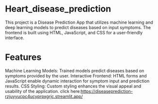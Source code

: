 # Heart_disease_prediction
This project is a Disease Prediction App that utilizes machine learning and deep learning models to predict diseases based on input symptoms. The frontend is built using HTML, JavaScript, and CSS for a user-friendly interface.

# Features
Machine Learning Models: Trained models predict diseases based on symptoms provided by the user. Interactive Frontend: HTML forms and JavaScript enable dynamic interaction for symptom input and prediction results. CSS Styling: Custom styling enhances the visual appeal and usability of the application.
click here:https://diseaseprediction-rzjuyyucpc4ucyprpxgrjc.streamlit.app/
